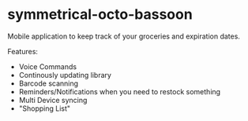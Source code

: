 # symmetrical-octo-bassoon

Mobile application to keep track of your groceries and expiration dates.

Features:
  - Voice Commands
  - Continously updating library
  - Barcode scanning
  - Reminders/Notifications when you need to restock something
  - Multi Device syncing
  - "Shopping List"
